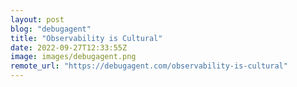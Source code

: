 ```yaml
---
layout: post
blog: "debugagent"
title: "Observability is Cultural"
date: 2022-09-27T12:33:55Z
image: images/debugagent.png
remote_url: "https://debugagent.com/observability-is-cultural"
---
```

